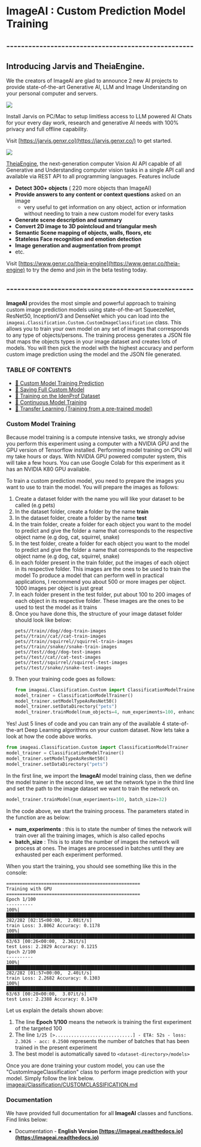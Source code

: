 # ImageAI : Custom Prediction Model Training 

## ---------------------------------------------------
## Introducing Jarvis and TheiaEngine.

We the creators of ImageAI are glad to announce 2 new AI projects to provide state-of-the-art Generative AI, LLM and Image Understanding on your personal computer and servers. 


[![](../../jarvis.png)](https://jarvis.genxr.co)

Install Jarvis on PC/Mac to setup limitless access to LLM powered AI Chats for your every day work, research and generative AI needs with 100% privacy and full offline capability.


Visit [https://jarvis.genxr.co](https://jarvis.genxr.co/) to get started.


[![](../../theiaengine.png)]((https://www.genxr.co/theia-engine))


[TheiaEngine](https://www.genxr.co/theia-engine), the next-generation computer Vision AI API capable of all Generative and Understanding computer vision tasks in a single API call and available via REST API to all programming languages. Features include
- **Detect 300+ objects** ( 220 more objects than ImageAI)
- **Provide answers to any content or context questions** asked on an image
  - very useful to get information on any object, action or information without needing to train a new custom model for every tasks
-  **Generate scene description and summary**
-  **Convert 2D image to 3D pointcloud and triangular mesh**
-  **Semantic Scene mapping of objects, walls, floors, etc**
-  **Stateless Face recognition and emotion detection**
-  **Image generation and augmentation from prompt**
-  etc.

Visit [https://www.genxr.co/theia-engine](https://www.genxr.co/theia-engine) to try the demo and join in the beta testing today.
## ---------------------------------------------------

**ImageAI** provides the most simple and powerful approach to training custom image prediction models
using state-of-the-art SqueezeNet, ResNet50, InceptionV3 and DenseNet
which you can load into the `imageai.Classification.Custom.CustomImageClassification` class. This allows
 you to train your own model on any set of images that corresponds to any type of objects/persons.
The training process generates a JSON file that maps the objects types in your image dataset
and creates lots of models. You will then pick the model with the highest accuracy and perform custom
image prediction using the model and the JSON file generated.

### TABLE OF CONTENTS
- <a href="#customtraining" > :white_square_button: Custom Model Training Prediction</a> 
- <a href="#savefullmodel" > :white_square_button: Saving Full Custom Model </a> 
- <a href="#idenproftraining" > :white_square_button: Training on the IdenProf Dataset</a> 
- <a href="#continuoustraining" > :white_square_button: Continuous Model Training </a> 
- <a href="#transferlearning" > :white_square_button: Transfer Learning (Training from a pre-trained model)</a>


### Custom Model Training
<div id="customtraining"></div>

Because model training is a compute intensive tasks, we strongly advise you perform this experiment using a computer with a NVIDIA GPU and the GPU version of Tensorflow installed. Performing model training on CPU will my take hours or days. With NVIDIA GPU powered computer system, this will take a few hours.  You can use Google Colab for this experiment as it has an NVIDIA K80 GPU available.

To train a custom prediction model, you need to prepare the images you want to use to train the model.
You will prepare the images as follows:

1. Create a dataset folder with the name you will like your dataset to be called (e.g pets) 
2. In the dataset folder, create a folder by the name **train** 
3. In the dataset folder, create a folder by the name **test** 
4. In the train folder, create a folder for each object you want to the model to predict and give the folder a name that corresponds to the respective object name (e.g dog, cat, squirrel, snake) 
5. In the test folder, create a folder for each object you want to the model to predict and give
 the folder a name that corresponds to the respective object name (e.g dog, cat, squirrel, snake) 
6. In each folder present in the train folder, put the images of each object in its respective folder. This images are the ones to be used to train the model To produce a model that can perform well in practical applications, I recommend you about 500 or more images per object. 1000 images per object is just great 
7. In each folder present in the test folder, put about 100 to 200 images of each object in its respective folder. These images are the ones to be used to test the model as it trains 
8. Once you have done this, the structure of your image dataset folder should look like below:  
    ```
    pets//train//dog//dog-train-images
    pets//train//cat//cat-train-images
    pets//train//squirrel//squirrel-train-images
    pets//train//snake//snake-train-images 
    pets//test//dog//dog-test-images
    pets//test//cat//cat-test-images
    pets//test//squirrel//squirrel-test-images
    pets//test//snake//snake-test-images
    ```
9. Then your training code goes as follows:  
    ```python
    from imageai.Classification.Custom import ClassificationModelTrainer
    model_trainer = ClassificationModelTrainer()
    model_trainer.setModelTypeAsResNet50()
    model_trainer.setDataDirectory("pets")
    model_trainer.trainModel(num_objects=4, num_experiments=100, enhance_data=True, batch_size=32, show_network_summary=True)
    ```

 Yes! Just 5 lines of code and you can train any of the available 4 state-of-the-art Deep Learning algorithms on your custom dataset.
Now lets take a look at how the code above works.

```python
from imageai.Classification.Custom import ClassificationModelTrainer
model_trainer = ClassificationModelTrainer()
model_trainer.setModelTypeAsResNet50()
model_trainer.setDataDirectory("pets")
```

In the first line, we import the **ImageAI** model training class, then we define the model trainer in the second line,
 we set the network type in the third line and set the path to the image dataset we want to train the network on.

```python
model_trainer.trainModel(num_experiments=100, batch_size=32)
```

In the code above, we start the training process. The parameters stated in the function are as below:
- **num_experiments** : this is to state the number of times the network will train over all the training images,
 which is also called epochs 
- **batch_size** : This is to state the number of images the network will process at ones. The images
 are processed in batches until they are exhausted per each experiment performed. 


When you start the training, you should see something like this in the console:

```
==================================================
Training with GPU
==================================================
Epoch 1/100
----------
100%|█████████████████████████████████████████████████████████████████████████████████| 282/282 [02:15<00:00,  2.08it/s]
train Loss: 3.8062 Accuracy: 0.1178
100%|███████████████████████████████████████████████████████████████████████████████████| 63/63 [00:26<00:00,  2.36it/s]
test Loss: 2.2829 Accuracy: 0.1215
Epoch 2/100
----------
100%|█████████████████████████████████████████████████████████████████████████████████| 282/282 [01:57<00:00,  2.40it/s]
train Loss: 2.2682 Accuracy: 0.1303
100%|███████████████████████████████████████████████████████████████████████████████████| 63/63 [00:20<00:00,  3.07it/s]
test Loss: 2.2388 Accuracy: 0.1470
```

Let us explain the details shown above: 
1. The line **Epoch 1/100** means the network is training the first experiment of the targeted 100 
2. The line `1/25 [>.............................] - ETA: 52s - loss: 2.3026 - acc: 0.2500` represents the number of batches that has been trained in the present experiment
3. The best model is automatically saved to `<dataset-directory>/models>`
 
 Once you are done training your custom model, you can use the "CustomImageClassification" class to perform image prediction with your model. Simply follow the link below.
[imageai/Classification/CUSTOMCLASSIFICATION.md](https://github.com/OlafenwaMoses/ImageAI/blob/master/imageai/Classification/CUSTOMCLASSIFICATION.md)



### Documentation

We have provided full documentation for all **ImageAI** classes and functions. Find links below:

* Documentation - **English Version  [https://imageai.readthedocs.io](https://imageai.readthedocs.io)**
